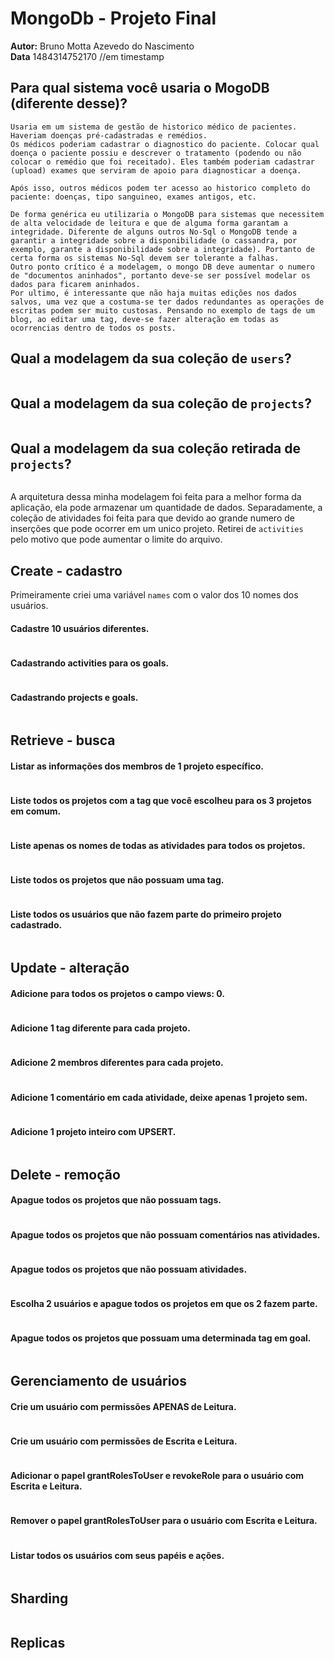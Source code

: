 # MongoDb - Projeto Final  
**Autor:** Bruno Motta Azevedo do Nascimento  
**Data** 1484314752170 //em timestamp  

## Para qual sistema você usaria o MogoDB (diferente desse)?
```
Usaria em um sistema de gestão de historico médico de pacientes.
Haveriam doenças pré-cadastradas e remédios.
Os médicos poderiam cadastrar o diagnostico do paciente. Colocar qual doença o paciente possiu e descrever o tratamento (podendo ou não colocar o remédio que foi receitado). Eles também poderiam cadastrar (upload) exames que serviram de apoio para diagnosticar a doença.  
  
Após isso, outros médicos podem ter acesso ao historico completo do paciente: doenças, tipo sanguineo, exames antigos, etc.  
  
De forma genérica eu utilizaria o MongoDB para sistemas que necessitem de alta velocidade de leitura e que de alguma forma garantam a integridade. Diferente de alguns outros No-Sql o MongoDB tende a garantir a integridade sobre a disponibilidade (o cassandra, por exemplo, garante a disponibilidade sobre a integridade). Portanto de certa forma os sistemas No-Sql devem ser tolerante a falhas.  
Outro ponto crítico é a modelagem, o mongo DB deve aumentar o numero de "documentos aninhados", portanto deve-se ser possível modelar os dados para ficarem aninhados.  
Por ultimo, é interessante que não haja muitas edições nos dados salvos, uma vez que a costuma-se ter dados redundantes as operações de escritas podem ser muito custosas. Pensando no exemplo de tags de um blog, ao editar uma tag, deve-se fazer alteração em todas as ocorrencias dentro de todos os posts.  

```

## Qual a modelagem da sua coleção de `users`?
```js

```

## Qual a modelagem da sua coleção de `projects`?
```js

```

## Qual a modelagem da sua coleção retirada de `projects`?
```js

```

A arquitetura dessa minha modelagem foi feita para a melhor forma da aplicação, ela pode armazenar um quantidade de dados.
Separadamente, a coleção de atividades foi feita para que devido ao grande numero de inserções que pode ocorrer em um unico projeto.
Retirei de `activities ` pelo motivo que pode aumentar o limite do arquivo.

## Create - cadastro

Primeiramente criei uma variável `names` com o valor dos 10 nomes dos usuários.

#### Cadastre 10 usuários diferentes.
```js

```

#### Cadastrando activities para os goals.
```js

```

#### Cadastrando projects e goals.
```js

```

## Retrieve - busca

#### Listar as informações dos membros de 1 projeto específico.
```js

```

#### Liste todos os projetos com a tag que você escolheu para os 3 projetos em comum.
```js

```

#### Liste apenas os nomes de todas as atividades para todos os projetos.
```js

```

#### Liste todos os projetos que não possuam uma tag.
```js

```

#### Liste todos os usuários que não fazem parte do primeiro projeto cadastrado.
```js

```

## Update - alteração
#### Adicione para todos os projetos o campo views: 0.
```js

```

#### Adicione 1 tag diferente para cada projeto.
```js

```

#### Adicione 2 membros diferentes para cada projeto.
```js

```

#### Adicione 1 comentário em cada atividade, deixe apenas 1 projeto sem.
```js

```

#### Adicione 1 projeto inteiro com UPSERT.
```js

```

## Delete - remoção
#### Apague todos os projetos que não possuam tags.
```js

```

#### Apague todos os projetos que não possuam comentários nas atividades.
```js

```

#### Apague todos os projetos que não possuam atividades.
```js

```

#### Escolha 2 usuários e apague todos os projetos em que os 2 fazem parte.
```js

```

#### Apague todos os projetos que possuam uma determinada tag em goal.
```js

```

## Gerenciamento de usuários
#### Crie um usuário com permissões APENAS de Leitura.
```js

```

#### Crie um usuário com permissões de Escrita e Leitura.
```js

```

#### Adicionar o papel grantRolesToUser e revokeRole para o usuário com Escrita e Leitura.
```js

```

#### Remover o papel grantRolesToUser para o usuário com Escrita e Leitura.
```js

```

#### Listar todos os usuários com seus papéis e ações.
```js

```

## Sharding
```js

```

## Replicas
```js

```

